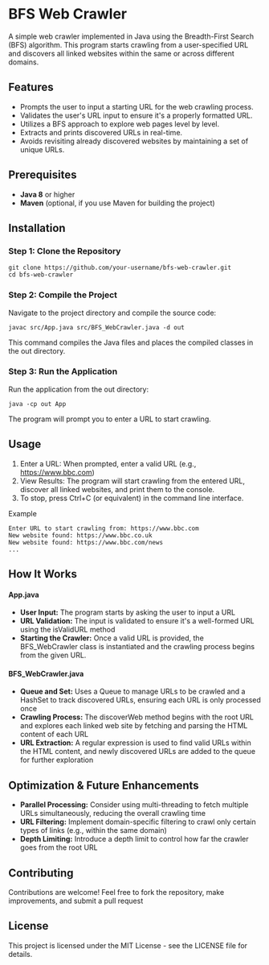 # BFS Web Crawler

A simple web crawler implemented in Java using the Breadth-First Search (BFS) algorithm. This program starts crawling from a user-specified URL and discovers all linked websites within the same or across different domains.

## Features

- Prompts the user to input a starting URL for the web crawling process.
- Validates the user's URL input to ensure it's a properly formatted URL.
- Utilizes a BFS approach to explore web pages level by level.
- Extracts and prints discovered URLs in real-time.
- Avoids revisiting already discovered websites by maintaining a set of unique URLs.


## Prerequisites

- **Java 8** or higher
- **Maven** (optional, if you use Maven for building the project)

## Installation

### Step 1: Clone the Repository

```
git clone https://github.com/your-username/bfs-web-crawler.git
cd bfs-web-crawler
```

### Step 2: Compile the Project
Navigate to the project directory and compile the source code:
```
javac src/App.java src/BFS_WebCrawler.java -d out
```

This command compiles the Java files and places the compiled classes in the out directory.

### Step 3: Run the Application
Run the application from the out directory:

```
java -cp out App
```

The program will prompt you to enter a URL to start crawling.

## Usage

1. Enter a URL: When prompted, enter a valid URL (e.g., https://www.bbc.com)
2. View Results: The program will start crawling from the entered URL, discover all linked websites, and print them to the console.
3. To stop, press Ctrl+C (or equivalent) in the command line interface.

Example
```
Enter URL to start crawling from: https://www.bbc.com
New website found: https://www.bbc.co.uk
New website found: https://www.bbc.com/news
...
```

## How It Works
#### App.java
- **User Input:** The program starts by asking the user to input a URL
- **URL Validation:** The input is validated to ensure it's a well-formed URL using the isValidURL method
- **Starting the Crawler:** Once a valid URL is provided, the BFS_WebCrawler class is instantiated and the crawling process begins from the given URL.

#### BFS_WebCrawler.java
- **Queue and Set:** Uses a Queue to manage URLs to be crawled and a HashSet to track discovered URLs, ensuring each URL is only processed once
- **Crawling Process:** The discoverWeb method begins with the root URL and explores each linked web site by fetching and parsing the HTML content of each URL
- **URL Extraction:** A regular expression is used to find valid URLs within the HTML content, and newly discovered URLs are added to the queue for further exploration

## Optimization & Future Enhancements
- **Parallel Processing:** Consider using multi-threading to fetch multiple URLs simultaneously, reducing the overall crawling time
- **URL Filtering:** Implement domain-specific filtering to crawl only certain types of links (e.g., within the same domain)
- **Depth Limiting:** Introduce a depth limit to control how far the crawler goes from the root URL

## Contributing
Contributions are welcome! Feel free to fork the repository, make improvements, and submit a pull request

## License
This project is licensed under the MIT License - see the LICENSE file for details.
